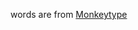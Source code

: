 words are from [Monkeytype](https://github.com/monkeytypegame/monkeytype/tree/master/frontend/static/languages)
